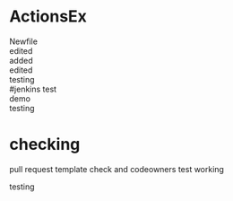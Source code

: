 # ActionsEx

Newfile  
edited  
added  
edited  
testing  
#jenkins test  
demo  
testing

# checking

pull request template check and codeowners test working

testing

